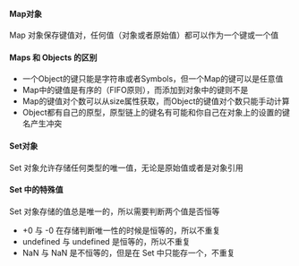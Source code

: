 #### Map对象
Map 对象保存键值对，任何值（对象或者原始值）都可以作为一个键或一个值

#### Maps 和 Objects 的区别
* 一个Object的键只能是字符串或者Symbols，但一个Map的键可以是任意值
* Map中的键值是有序的（FIFO原则），而添加到对象中的键则不是
* Map的键值对个数可以从size属性获取，而Object的键值对个数只能手动计算
* Object都有自己的原型，原型链上的键名有可能和你自己在对象上的设置的键名产生冲突


#### Set对象
Set 对象允许存储任何类型的唯一值，无论是原始值或者是对象引用

#### Set 中的特殊值
Set 对象存储的值总是唯一的，所以需要判断两个值是否恒等
* +0 与 -0 在存储判断唯一性的时候是恒等的，所以不重复
* undefined 与 undefined 是恒等的，所以不重复
* NaN 与 NaN 是不恒等的，但是在 Set 中只能存一个，不重复